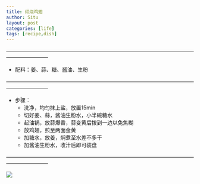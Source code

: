 ```yaml
---
title: 红烧鸡翅
author: Situ
layout: post
categories: [life]
tags: [recipe,dish]
---
```

————————————————————————————————————————————
- 配料：姜、蒜、糖、酱油、生粉

————————————————————————————————————————————
- 步骤：
    - 洗净，均匀抹上盐，放置15min
    - 切好姜、蒜，酱油生粉水，小半碗糖水
    - 起油锅，放蒜爆香，蒜变黄后拨到一边以免焦糊
    - 放鸡翅，煎至两面金黄
    - 加糖水，放姜，焖煮至水差不多干
    - 加酱油生粉水，收汁后即可装盘

————————————————————————————————————————————

<img src="{{ 'assets/images/post_images/chicken_wings.jpg'| relative_url }}" /> 